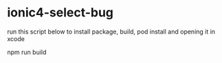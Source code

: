 # ionic4-select-bug

run this script below to install package, build, pod install and opening it in xcode

npm run build
